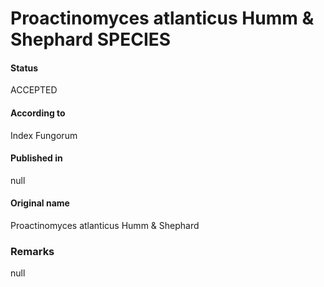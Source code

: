 # Proactinomyces atlanticus Humm & Shephard SPECIES

#### Status
ACCEPTED

#### According to
Index Fungorum

#### Published in
null

#### Original name
Proactinomyces atlanticus Humm & Shephard

### Remarks
null